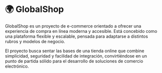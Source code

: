 # 🌍 GlobalShop
GlobalShop es un proyecto de e-commerce orientado a ofrecer una experiencia de compra en línea moderna y accesible. Está concebido como una plataforma flexible y escalable, pensada para adaptarse a distintos rubros y modelos de negocio.

El proyecto busca sentar las bases de una tienda online que combine simplicidad, seguridad y facilidad de integración, convirtiéndose en un punto de partida sólido para el desarrollo de soluciones de comercio electrónico.
